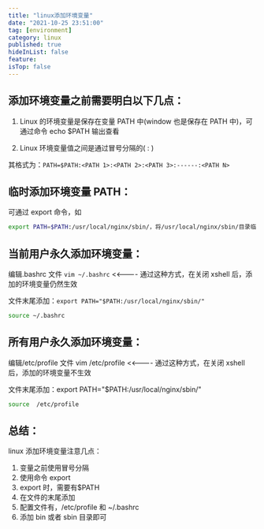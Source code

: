 ```yaml
---
title: "linux添加环境变量"
date: "2021-10-25 23:51:00"
tag: [environment]
category: linux
published: true
hideInList: false
feature:
isTop: false
---
```


## 添加环境变量之前需要明白以下几点：

1. Linux 的环境变量是保存在变量 PATH 中(window 也是保存在 PATH 中)，可通过命令 echo $PATH 输出查看

2. Linux 环境变量值之间是通过冒号分隔的( : )

其格式为：`PATH=$PATH:<PATH 1>:<PATH 2>:<PATH 3>:------:<PATH N>`

## 临时添加环境变量 PATH：

可通过 export 命令，如

```bash
export PATH=$PATH:/usr/local/nginx/sbin/，将/usr/local/nginx/sbin/目录临时添加到环境变量中
```

## 当前用户永久添加环境变量：

编辑.bashrc 文件 `vim ~/.bashrc` <<---- 通过这种方式，在关闭 xshell 后，添加的环境变量仍然生效

文件末尾添加：`export PATH="$PATH:/usr/local/nginx/sbin/"`

```bash
source ~/.bashrc
```

## 所有用户永久添加环境变量：

编辑/etc/profile 文件 vim /etc/profile <<---- 通过这种方式，在关闭 xshell 后，添加的环境变量不生效

文件末尾添加：export PATH="$PATH:/usr/local/nginx/sbin/"

```bash
source  /etc/profile
```

## 总结：

linux 添加环境变量注意几点：

1. 变量之前使用冒号分隔
2. 使用命令 export
3. export 时，需要有$PATH
4. 在文件的末尾添加
5. 配置文件有，/etc/profile 和 ~/.bashrc
6. 添加 bin 或者 sbin 目录即可
